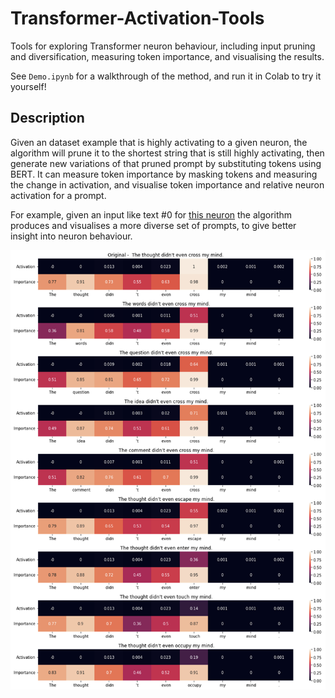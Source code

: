 # Transformer-Activation-Tools

Tools for exploring Transformer neuron behaviour, including input pruning and diversification, measuring token importance, and visualising the results.

See `Demo.ipynb` for a walkthrough of the method, and run it in Colab to try it yourself!

## Description

Given an dataset example that is highly activating to a given neuron, the algorithm will prune it to the shortest string that is still highly activating, then generate new variations of that pruned prompt by substituting tokens using BERT. It can measure token importance by masking tokens and measuring the change in activation, and visualise token importance and relative neuron activation for a prompt.

For example, given an input like text #0 for [this neuron](https://lexoscope.io/solu-8l-old/3/1.html) the algorithm produces and visualises a more diverse set of prompts, to give better insight into neuron behaviour.

![An example visualisation](Example.png)
